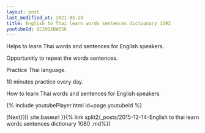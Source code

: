 ```yaml
---
layout: post
last_modified_at: 2021-03-29
title: English to Thai learn words sentences dictionary 1292 
youtubeId: BC2UQXBW15k
---
```

 
 
Helps to learn Thai words and sentences for English speakers.

Opportunitiy to repeat the words sentences. 

Practice Thai language. 
 
10 minutes practice every day. 
 
How to learn Thai words and sentences for English speakers 
 
{% include youtubePlayer.html id=page.youtubeId %}
 
 
[Next]({{ site.baseurl }}{% link  split2/_posts/2015-12-14-English to thai learn words sentences dictionary 1080 .md%})
 
